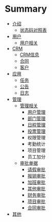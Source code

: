 # Summary

* [介绍](README.md)
   * [状态码对照表](STATUSCODE.md)
* [用户](user/README.md)
   * [用户相关](user/users.md)
* [CRM](crm/README.md)
   * [CRM信息](crm/crminfo.md)
   * [合同](crm/contracts.md)
   * [客户](crm/customers.md)
* [应用](app/README.md)
   * [任务](app/tasks.md)
   * [公告](app/notices.md)
   * [日志](app/worklogs.md)
* [管理](management/README.md)
   * [管理相关](management/aboutmg/README.md)
       * [用户管理](management/aboutmg/users.md)
       * [部门管理](management/aboutmg/depts.md)
       * [日程管理](management/aboutmg/schedule.md)
       * [投票管理](management/aboutmg/votes.md)
       * 权限管理
       * 考勤统计
       * 项目管理
       * 员工加分
   * [审批单据](management/approval/README.md)
       * [请假审批](management/approval/leave.md)
       * [报销审批](management/approval/expense.md)
       * [加班审批](management/approval/overtime.md)
       * [其他审批](management/approval/other.md)
       * [财务审批](management/approval/finance.md)
       * [项目审批](management/approval/project.md)
       * [合同审批](management/approval/contracts.md)
* [其他](other/README.md)

